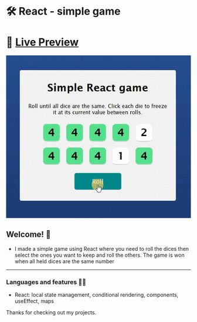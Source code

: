 # 🛠 React - simple game

# 🔗 [Live Preview](https://rococo-sprite-17c4f3.netlify.app/)
![Design preview](./preview.gif)

## Welcome! 👋

- I made a simple game using React where you need to roll the dices then select the ones you want to keep and roll the others. The game is won when all held dices are the same number

---

### Languages and features 👨‍💻 

- React: local state management, conditional rendering, components, useEffect, maps 

Thanks for checking out my projects.